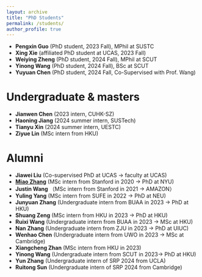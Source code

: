 ```yaml
---
layout: archive
title: "PhD Students"
permalink: /students/
author_profile: true
---
```

- **Pengxin Guo** (PhD student, 2023 Fall), MPhil at SUSTC
- **Xing Xie** (affiliated PhD student at UCAS, 2023 Fall)
- **Weiying Zheng** (PhD student, 2024 Fall), MPhil at SCUT
- **Yinong Wang** (PhD student, 2024 Fall), BSc at SCUT
- **Yuyuan Chen** (PhD student, 2024 Fall,  Co-Supervised with Prof. Wang)

  
Undergraduate & masters
======
- **Jianwen Chen** (2023 intern, CUHK-SZ)
- **Haoning Jiang** (2024 summer intern, SUSTech)
- **Tianyu Xin** (2024 summer intern, UESTC)
- **Ziyue Lin** (MSc intern from HKU)

  
Alumni
======
- **Jiawei Liu** (Co-supervised PhD at UCAS -> faculty at UCAS)
- **[Miao Zhang](https://miaozhng.github.io/)** (MSc intern from Stanford in 2020 -> PhD at NYU)
- **Justin Wang** （MSc intern from Stanford in 2021 -> AMAZON）
- **Yuling Yang** (MSc intern from SUFE in 2022 -> PhD at NEU)
- **Junyuan Zhang** (Undergraduate intern from BUAA in 2023 -> PhD at HKU)
- **Shuang Zeng** (MSc intern from HKU in 2023 -> PhD at HKU)
- **Ruixi Wang** (Undergraduate intern from BUAA in 2023 -> MSc at HKU)
- **Nan Zhang** (Undergraduate intern from ZJU in 2023 -> PhD at UIUC)
- **Wenhao Chen** (Undergraduate intern from UWO in 2023 -> MSc at Cambridge)
- **Xiangcheng Zhan** (MSc intern from HKU in 2023)
- **Yinong Wang** (Undergraduate intern from SCUT in 2023-> PhD at HKU)
- **Yun Zhang** (Undergraduate intern of SRP 2024 from UCLA)
- **Ruitong Sun** (Undergraduate intern of SRP 2024 from Cambridge)







